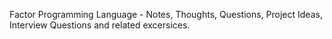Factor Programming Language - Notes, Thoughts, Questions, Project Ideas, Interview Questions and related excersices. 
